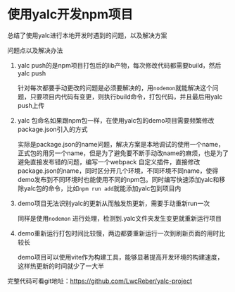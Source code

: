 # 使用yalc开发npm项目

总结了使用yalc进行本地开发时遇到的问题，以及解决方案

问题点以及解决办法

1. yalc push的是npm项目打包后的lib产物，每次修改代码都需要build，然后yalc push

   针对每次都要手动更改的问题是必须要解决的，用`nodemon`就能解决这个问题，只要项目内代码有变更，则执行build命令，打包代码，并且最后用yalc push上传

   

2. yalc 包命名如果跟npm包一样，在使用yalc包的demo项目需要频繁修改package.json引入的方式

   实际是package.json的name问题，解决方案是本地调试的使用一个name，正式包的用另一个name，但是为了避免要不断手动改name的麻烦，也是为了避免直接发布错的问题，编写一个webpack 自定义插件，直接修改package.json的name，同时区分开几个环境，不同环境不同name，使得demo发布到不同环境时也能使用不同的npm包。同时编写快速添加yalc和移除yalc包的命令，比如`npm run add`就能添加yalc包到项目内

   

3. demo项目无法识别yalc的更新从而触发热更新，需要手动重新run一次

   同样是使用`nodemon` 进行处理，检测到.yalc文件夹发生变更就重新运行项目

   

4. demo重新运行打包时间比较慢，两边都要重新运行一次到刷新页面的用时比较长

   demo项目可以使用vite作为构建工具，能够显著提高开发环境的构建速度，这样热更新的时间就少了一大半



完整代码可看git地址：https://github.com/LwcReber/yalc-project